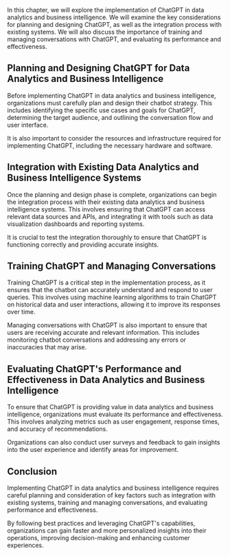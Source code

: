

In this chapter, we will explore the implementation of ChatGPT in data analytics and business intelligence. We will examine the key considerations for planning and designing ChatGPT, as well as the integration process with existing systems. We will also discuss the importance of training and managing conversations with ChatGPT, and evaluating its performance and effectiveness.

Planning and Designing ChatGPT for Data Analytics and Business Intelligence
---------------------------------------------------------------------------

Before implementing ChatGPT in data analytics and business intelligence, organizations must carefully plan and design their chatbot strategy. This includes identifying the specific use cases and goals for ChatGPT, determining the target audience, and outlining the conversation flow and user interface.

It is also important to consider the resources and infrastructure required for implementing ChatGPT, including the necessary hardware and software.

Integration with Existing Data Analytics and Business Intelligence Systems
--------------------------------------------------------------------------

Once the planning and design phase is complete, organizations can begin the integration process with their existing data analytics and business intelligence systems. This involves ensuring that ChatGPT can access relevant data sources and APIs, and integrating it with tools such as data visualization dashboards and reporting systems.

It is crucial to test the integration thoroughly to ensure that ChatGPT is functioning correctly and providing accurate insights.

Training ChatGPT and Managing Conversations
-------------------------------------------

Training ChatGPT is a critical step in the implementation process, as it ensures that the chatbot can accurately understand and respond to user queries. This involves using machine learning algorithms to train ChatGPT on historical data and user interactions, allowing it to improve its responses over time.

Managing conversations with ChatGPT is also important to ensure that users are receiving accurate and relevant information. This includes monitoring chatbot conversations and addressing any errors or inaccuracies that may arise.

Evaluating ChatGPT's Performance and Effectiveness in Data Analytics and Business Intelligence
----------------------------------------------------------------------------------------------

To ensure that ChatGPT is providing value in data analytics and business intelligence, organizations must evaluate its performance and effectiveness. This involves analyzing metrics such as user engagement, response times, and accuracy of recommendations.

Organizations can also conduct user surveys and feedback to gain insights into the user experience and identify areas for improvement.

Conclusion
----------

Implementing ChatGPT in data analytics and business intelligence requires careful planning and consideration of key factors such as integration with existing systems, training and managing conversations, and evaluating performance and effectiveness.

By following best practices and leveraging ChatGPT's capabilities, organizations can gain faster and more personalized insights into their operations, improving decision-making and enhancing customer experiences.

